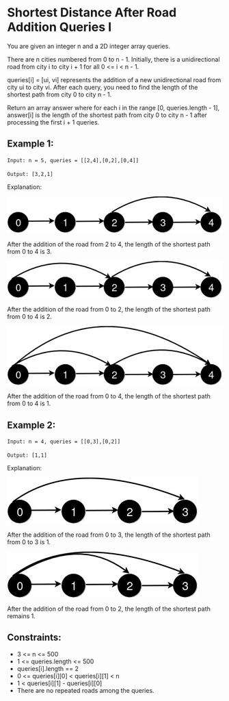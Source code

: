 # Shortest Distance After Road Addition Queries I

You are given an integer n and a 2D integer array queries.

There are n cities numbered from 0 to n - 1. Initially, there is a unidirectional road from city i to city i + 1 for all 0 <= i < n - 1.

queries[i] = [ui, vi] represents the addition of a new unidirectional road from city ui to city vi. After each query, you need to find the length of the shortest path from city 0 to city n - 1.

Return an array answer where for each i in the range [0, queries.length - 1], answer[i] is the length of the shortest path from city 0 to city n - 1 after processing the first i + 1 queries.

## Example 1:

```
Input: n = 5, queries = [[2,4],[0,2],[0,4]]

Output: [3,2,1]
```

Explanation:

![Example 1.1](./images/ex1.1.png)

After the addition of the road from 2 to 4, the length of the shortest path from 0 to 4 is 3.

![Example 1.2](./images/ex1.2.png)

After the addition of the road from 0 to 2, the length of the shortest path from 0 to 4 is 2.

![Example 1.3](./images/ex1.3.png)

After the addition of the road from 0 to 4, the length of the shortest path from 0 to 4 is 1.

## Example 2:

```
Input: n = 4, queries = [[0,3],[0,2]]

Output: [1,1]
```

Explanation:

![Example 2.1](./images/ex2.1.png)

After the addition of the road from 0 to 3, the length of the shortest path from 0 to 3 is 1.

![Example 2.2](./images/ex2.2.png)

After the addition of the road from 0 to 2, the length of the shortest path remains 1.

## Constraints:

- 3 <= n <= 500
- 1 <= queries.length <= 500
- queries[i].length == 2
- 0 <= queries[i][0] < queries[i][1] < n
- 1 < queries[i][1] - queries[i][0]
- There are no repeated roads among the queries.
